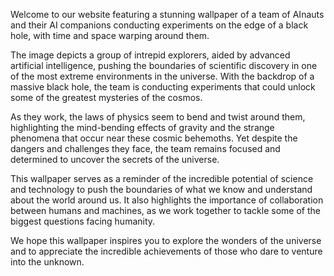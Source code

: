 <!--
Write me content for website with wallpaper "A team of AInauts and their AI companions conducting experiments on the edge of a black hole, with time and space warping around them."
-->

<!--font:Poppins-->

Welcome to our website featuring a stunning wallpaper of a team of AInauts and their AI companions conducting experiments on the edge of a black hole, with time and space warping around them.

The image depicts a group of intrepid explorers, aided by advanced artificial intelligence, pushing the boundaries of scientific discovery in one of the most extreme environments in the universe. With the backdrop of a massive black hole, the team is conducting experiments that could unlock some of the greatest mysteries of the cosmos.

As they work, the laws of physics seem to bend and twist around them, highlighting the mind-bending effects of gravity and the strange phenomena that occur near these cosmic behemoths. Yet despite the dangers and challenges they face, the team remains focused and determined to uncover the secrets of the universe.

This wallpaper serves as a reminder of the incredible potential of science and technology to push the boundaries of what we know and understand about the world around us. It also highlights the importance of collaboration between humans and machines, as we work together to tackle some of the biggest questions facing humanity.

We hope this wallpaper inspires you to explore the wonders of the universe and to appreciate the incredible achievements of those who dare to venture into the unknown.
